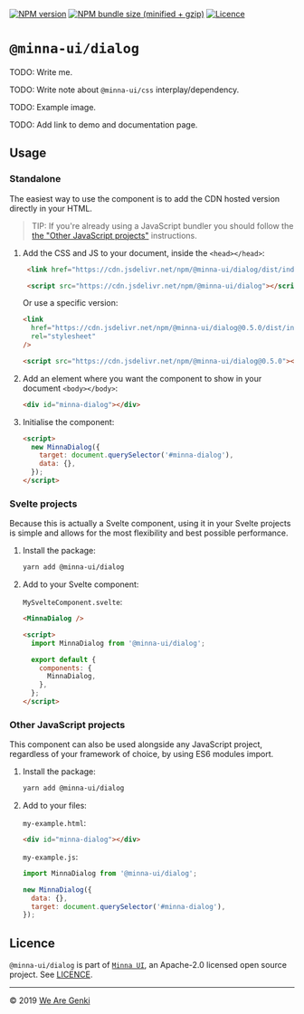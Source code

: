 [![NPM version](https://img.shields.io/npm/v/@minna-ui/dialog.svg)](https://www.npmjs.com/package/@minna-ui/dialog)
[![NPM bundle size (minified + gzip)](https://img.shields.io/bundlephobia/minzip/@minna-ui/dialog.svg)](https://bundlephobia.com/result?p=@minna-ui/dialog)
[![Licence](https://img.shields.io/npm/l/@minna-ui/dialog.svg)](https://github.com/WeAreGenki/minna-ui/blob/master/LICENCE)

# `@minna-ui/dialog`

TODO: Write me.

TODO: Write note about `@minna-ui/css` interplay/dependency.

TODO: Example image.

TODO: Add link to demo and documentation page.

## Usage

### Standalone

The easiest way to use the component is to add the CDN hosted version directly in your HTML.

> TIP: If you're already using a JavaScript bundler you should follow the [the "Other JavaScript projects"](#other-javascript-projects) instructions.

1. Add the CSS and JS to your document, inside the `<head></head>`:

   <!-- prettier-ignore -->
   ```html
    <link href="https://cdn.jsdelivr.net/npm/@minna-ui/dialog/dist/index.css" rel="stylesheet"/>

    <script src="https://cdn.jsdelivr.net/npm/@minna-ui/dialog"></script>
    ```

   Or use a specific version:

   ```html
   <link
     href="https://cdn.jsdelivr.net/npm/@minna-ui/dialog@0.5.0/dist/index.css"
     rel="stylesheet"
   />

   <script src="https://cdn.jsdelivr.net/npm/@minna-ui/dialog@0.5.0"></script>
   ```

1. Add an element where you want the component to show in your document `<body></body>`:

   ```html
   <div id="minna-dialog"></div>
   ```

1. Initialise the component:

   <!-- eslint-disable no-new -->

   ```html
   <script>
     new MinnaDialog({
       target: document.querySelector('#minna-dialog'),
       data: {},
     });
   </script>
   ```

### Svelte projects

Because this is actually a Svelte component, using it in your Svelte projects is simple and allows for the most flexibility and best possible performance.

1. Install the package:

   ```sh
   yarn add @minna-ui/dialog
   ```

1. Add to your Svelte component:

   `MySvelteComponent.svelte`:

   ```html
   <MinnaDialog />

   <script>
     import MinnaDialog from '@minna-ui/dialog';

     export default {
       components: {
         MinnaDialog,
       },
     };
   </script>
   ```

### Other JavaScript projects

This component can also be used alongside any JavaScript project, regardless of your framework of choice, by using ES6 modules import.

1. Install the package:

   ```sh
   yarn add @minna-ui/dialog
   ```

1. Add to your files:

   `my-example.html`:

   ```html
   <div id="minna-dialog"></div>
   ```

   `my-example.js`:

   <!-- eslint-disable no-new -->

   ```js
   import MinnaDialog from '@minna-ui/dialog';

   new MinnaDialog({
     data: {},
     target: document.querySelector('#minna-dialog'),
   });
   ```

## Licence

`@minna-ui/dialog` is part of [`Minna UI`](https://github.com/WeAreGenki/minna-ui), an Apache-2.0 licensed open source project. See [LICENCE](https://github.com/WeAreGenki/minna-ui/blob/master/LICENCE).

---

© 2019 [We Are Genki](https://wearegenki.com)
